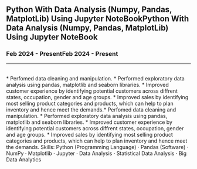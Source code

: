 
<h2> Python With Data Analysis (Numpy, Pandas, MatplotLib) Using Jupyter NoteBookPython With Data Analysis (Numpy, Pandas, MatplotLib) Using Jupyter NoteBook </h2>
<h3> Feb 2024 - PresentFeb 2024 - Present </h3>
<hr/>
<br/>
* Perfomed data cleaning and manipulation.
* Performed exploratory data analysis using pandas, matplotlib and seaborn libraries.
* Improved customer experience by identifying potential customers across diffrent states, occupation, gender and age groups.
* Improved sales by identifying most selling product categories and products, which can help to plan inventory and hence meet the demands.* Perfomed data cleaning and manipulation. * Performed exploratory data analysis using pandas, matplotlib and seaborn libraries. * Improved customer experience by identifying potential customers across diffrent states, occupation, gender and age groups. * Improved sales by identifying most selling product categories and products, which can help to plan inventory and hence meet the demands.
Skills: Python (Programming Language) · Pandas (Software) · NumPy · Matplotlib · Jupyter · Data Analysis · Statistical Data Analysis · Big Data Analytics
